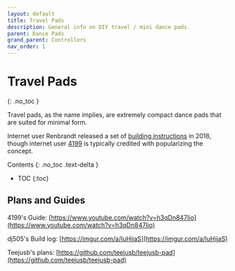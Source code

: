 ```yaml
---
layout: default
title: Travel Pads
description: General info on DIY travel / mini dance pads.
parent: Dance Pads
grand_parent: Controllers
nav_order: 1
---
```


# Travel Pads
{: .no_toc }

Travel pads, as the name implies, are extremely compact dance pads that are suited for minimal form.

Internet user Renbrandt released a set of [building instructions](https://docs.google.com/document/d/1Ho82WgAU57NnZQTG75v4WbRqosCPmwy7r1IAPUC4vxU/) in 2018, though internet user [4199](https://www.youtube.com/channel/UCWBNguGJRPWCCugdFKBo-Vg) is typically credited with popularizing the concept.

Contents
{: .no_toc .text-delta }

- TOC
{:toc}

## Plans and Guides

4199's Guide: [https://www.youtube.com/watch?v=h3qDn847Iio](https://www.youtube.com/watch?v=h3qDn847Iio)

dj505's Build log: [https://imgur.com/a/IuHijaS](https://imgur.com/a/IuHijaS)

Teejusb's plans: [https://github.com/teejusb/teejusb-pad](https://github.com/teejusb/teejusb-pad)